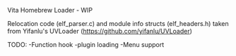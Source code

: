Vita Homebrew Loader - WIP

Relocation code (elf_parser.c) and module info structs (elf_headers.h) taken from Yifanlu's UVLoader (https://github.com/yifanlu/UVLoader)

TODO:
-Function hook
-plugin loading
-Menu support
